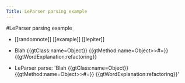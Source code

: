 ---Title: LeParser parsing example---#LeParser parsing example- [[randomnote]] [[example]] [[lepiter]]- Blah{{gtClass:name=Object}} {{gtMethod:name=Object>>#=}}{{gtWordExplanation:refactoring}}- LeParser parse: 'Blah{{gtClass:name=Object}} {{gtMethod:name=Object>>#=}}{{gtWordExplanation:refactoring}}'